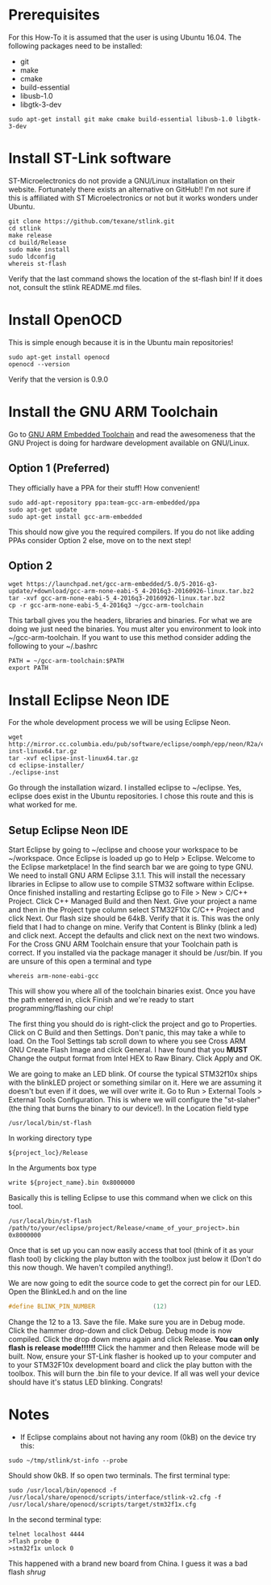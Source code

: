 # Prerequisites
For this How-To it is assumed that the user is using Ubuntu 16.04. The following packages need to be installed:
- git
- make
- cmake
- build-essential
- libusb-1.0
- libgtk-3-dev
```
sudo apt-get install git make cmake build-essential libusb-1.0 libgtk-3-dev
```

# Install ST-Link software
ST-Microelectronics do not provide a GNU/Linux installation on their website. Fortunately there exists an alternative on GitHub!! I'm not sure if this is affiliated with ST Microelectronics or not but it works wonders under Ubuntu.
```
git clone https://github.com/texane/stlink.git
cd stlink
make release
cd build/Release
sudo make install
sudo ldconfig
whereis st-flash
```
Verify that the last command shows the location of the st-flash bin! If it does not, consult the stlink README.md files.

# Install OpenOCD
This is simple enough because it is in the Ubuntu main repositories!
```
sudo apt-get install openocd
openocd --version
```
Verify that the version is 0.9.0

# Install the GNU ARM Toolchain
Go to [GNU ARM Embedded Toolchain](https://launchpad.net/gcc-arm-embedded) and read the awesomeness that the GNU Project is doing for hardware development available on GNU/Linux.
## Option 1 (Preferred)
They officially have a PPA for their stuff! How convenient!
```
sudo add-apt-repository ppa:team-gcc-arm-embedded/ppa
sudo apt-get update
sudo apt-get install gcc-arm-embedded
```
This should now give you the required compilers. If you do not like adding PPAs consider Option 2 else, move on to the next step!
## Option 2
```
wget https://launchpad.net/gcc-arm-embedded/5.0/5-2016-q3-update/+download/gcc-arm-none-eabi-5_4-2016q3-20160926-linux.tar.bz2
tar -xvf gcc-arm-none-eabi-5_4-2016q3-20160926-linux.tar.bz2
cp -r gcc-arm-none-eabi-5_4-2016q3 ~/gcc-arm-toolchain
```
This tarball gives you the headers, libraries and binaries. For what we are doing we just need the binaries. You must alter you environment to look into ~/gcc-arm-toolchain. If you want to use this method consider adding the following to your ~/.bashrc
```
PATH = ~/gcc-arm-toolchain:$PATH
export PATH
```

# Install Eclipse Neon IDE
For the whole development process we will be using Eclipse Neon.
```
wget http://mirror.cc.columbia.edu/pub/software/eclipse/oomph/epp/neon/R2a/eclipse-inst-linux64.tar.gz
tar -xvf eclipse-inst-linux64.tar.gz
cd eclipse-installer/
./eclipse-inst

```
Go through the installation wizard. I installed eclipse to ~/eclipse. Yes, eclipse does exist in the Ubuntu repositories. I chose this route and this is what worked for me.

## Setup Eclipse Neon IDE
Start Eclipse by going to ~/eclipse and choose your workspace to be ~/workspace. Once Eclipse is loaded up go to Help > Eclipse. Welcome to the Eclipse marketplace! In the find search bar we are going to type GNU. We need to install GNU ARM Eclipse 3.1.1. This will install the necessary libraries in Eclipse to allow use to compile STM32 software within Eclipse. Once finished installing and restarting Eclipse go to File > New > C/C++ Project. Click C++ Managed Build and then Next. Give your project a name and then in the Project type column select STM32F10x C/C++ Project and click Next. Our flash size should be 64kB. Verify that it is. This was the only field that I had to change on mine. Verify that Content is Blinky (blink a led) and click next. Accept the defaults and click next on the next two windows. For the Cross GNU ARM Toolchain ensure that your Toolchain path is correct. If you installed via the package manager it should be /usr/bin. If you are unsure of this open a terminal and type
```
whereis arm-none-eabi-gcc
```
This will show you where all of the toolchain binaries exist. Once you have the path entered in, click Finish and we're ready to start programming/flashing our chip!

The first thing you should do is right-click the project and go to Properties. Click on C Build and then Settings. Don't panic, this may take a while to load. On the Tool Settings tab scroll down to where you see Cross ARM GNU Create Flash Image and click General. I have found that you **MUST** Change the output format from Intel HEX to Raw Binary. Click Apply and OK.

We are going to make an LED blink. Of course the typical STM32f10x ships with the blinkLED project or something similar on it. Here we are assuming it doesn't but even if it does, we will over write it. Go to Run > External Tools > External Tools Configuration. This is where we will configure the "st-slaher" (the thing that burns the binary to our device!). In the Location field type
```
/usr/local/bin/st-flash
```
In working directory type
```
${project_loc}/Release
```
In the Arguments box type
```
write ${project_name}.bin 0x8000000
```
Basically this is telling Eclipse to use this command when we click on this tool.
```
/usr/local/bin/st-flash /path/to/your/eclipse/project/Release/<name_of_your_project>.bin 0x8000000
```
Once that is set up you can now easily access that tool (think of it as your flash tool) by clicking the play button with the toolbox just below it (Don't do this now though. We haven't compiled anything!).

We are now going to edit the source code to get the correct pin for our LED. Open the BlinkLed.h and on the line
```c
#define BLINK_PIN_NUMBER                (12)
```
Change the 12 to a 13. Save the file. Make sure you are in Debug mode. Click the hammer drop-down and click Debug. Debug mode is now compiled. Click the drop down menu again and click Release. **You can only flash is release mode!!!!!!** Click the hammer and then Release mode will be built. Now, ensure your ST-Link flasher is hooked up to your computer and to your STM32F10x development board and click the play button with the toolbox. This will burn the .bin file to your device. If all was well your device should have it's status LED blinking. Congrats!

# Notes
- If Eclipse complains about not having any room (0kB) on the device try this:
```
sudo ~/tmp/stlink/st-info --probe
```
Should show 0kB. If so open two terminals. The first terminal type:
```
sudo /usr/local/bin/openocd -f /usr/local/share/openocd/scripts/interface/stlink-v2.cfg -f /usr/local/share/openocd/scripts/target/stm32f1x.cfg
```
In the second terminal type:
```
telnet localhost 4444
>flash probe 0
>stm32f1x unlock 0
```
This happened with a brand new board from China. I guess it was a bad flash *shrug*
